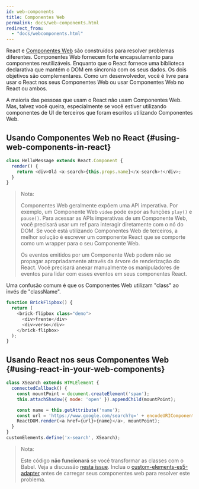```yaml
---
id: web-components
title: Componentes Web
permalink: docs/web-components.html
redirect_from:
  - "docs/webcomponents.html"
---
```


React e [Componentes Web](https://developer.mozilla.org/pt-BR/docs/Web/Web_Components) são construídos para resolver problemas diferentes. Componentes Web fornecem forte encapsulamento para componentes reutilizáveis. Enquanto que o React fornece uma biblioteca declarativa que mantém o DOM em sincronia com os seus dados. Os dois objetivos são complementares. Como um desenvolvedor, você é livre para usar o React nos seus Componentes Web ou usar Componentes Web no React ou ambos.

A maioria das pessoas que usam o React não usam Componentes Web. Mas, talvez você queira, especialmente se você estiver utilizando componentes de UI de terceiros que foram escritos utilizando Componentes Web.

## Usando Componentes Web no React {#using-web-components-in-react}

```javascript
class HelloMessage extends React.Component {
  render() {
    return <div>Olá <x-search>{this.props.name}</x-search>!</div>;
  }
}
```

> Nota:
>
> Componentes Web geralmente expõem uma API imperativa. Por exemplo, um Componente Web `video` pode expor as funções `play()` e `pause()`. Para acessar as APIs imperativas de um Componente Web, você precisará usar um ref para interagir diretamente com o nó do DOM. Se você está utilizando Componentes Web de terceiros, a melhor solução é escrever um componente React que se comporte como um wrapper para o seu Componente Web.
>
> Os eventos emitidos por um Componente Web podem não se propagar apropriadamente através da árvore de renderização do React.
> Você precisará anexar manualmente os manipuladores de eventos para lidar com esses eventos em seus componentes React.

Uma confusão comum é que os Componentes Web utilizam "class" ao invés de "className".

```javascript
function BrickFlipbox() {
  return (
    <brick-flipbox class="demo">
      <div>frente</div>
      <div>verso</div>
    </brick-flipbox>
  );
}
```

## Usando React nos seus Componentes Web {#using-react-in-your-web-components}

```javascript
class XSearch extends HTMLElement {
  connectedCallback() {
    const mountPoint = document.createElement('span');
    this.attachShadow({ mode: 'open' }).appendChild(mountPoint);

    const name = this.getAttribute('name');
    const url = 'https://www.google.com/search?q=' + encodeURIComponent(name);
    ReactDOM.render(<a href={url}>{name}</a>, mountPoint);
  }
}
customElements.define('x-search', XSearch);
```

>Nota:
>
>Este código **não funcionará** se você transformar as classes com o Babel. Veja a discussão [nesta issue](https://github.com/w3c/webcomponents/issues/587).
>Inclua o [custom-elements-es5-adapter](https://github.com/webcomponents/polyfills/tree/master/packages/webcomponentsjs#custom-elements-es5-adapterjs) antes de carregar seus componentes web para resolver este problema.
